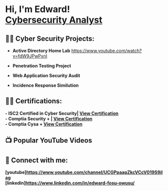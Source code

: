 <h1>Hi, I'm Edward! <br/><a href="[https://github.com/EddyOwusu/cyberwithed](https://www.linkedin.com/in/edward-fosu-owusu/)">Cybersecurity Analyst</a><br>
<h2>👨‍💻 Cyber Security Projects:</h2>

- <b>Active Directory Home Lab</b>
https://www.youtube.com/watch?v=fdW9JPwPxnI
  
- <b>Penetration Testing Project</b>
 
- <b>Web Application Security Audit</b>

- <b>Incidence Response Similution</b>
 

<h2>👨‍💻 Certifications:</h2>
<b>- ISC2 Certified in Cyber Security| <a href="https://www.credly.com/badges/0355ab7e-e79c-44e2-a127-3182799063e4/linked_in_profile" target="_blank"> View Certification </a><br>
<b>- Comptia Security + | <a href="https://www.credly.com/badges/115b0643-634d-49f7-85ae-b3b6589f23ab/linked_in_profile" target="blank">View Certification</a><br>
<b>- Comptia Cysa +  <a href="https://www.credly.com/badges/b3a7df98-70ee-404f-93a8-52460ee39a36/linked_in_profile?trk=public_profile_certification-title" target="blank">View Certification</a>


<h2>📺 Popular YouTube Videos</h2>



<h2> 🤳 Connect with me:</h2>

[youtube]https://www.youtube.com/channel/UCGPpaapZkcVCcV019S9iIag<br>
[linkedin]https://www.linkedin.com/in/edward-fosu-owusu/

